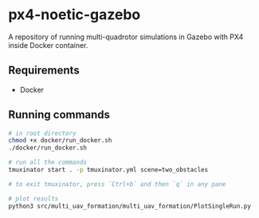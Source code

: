 # px4-noetic-gazebo

A repository of running multi-quadrotor simulations in Gazebo with PX4 inside Docker container.

## Requirements

* Docker

## Running commands

```bash
# in root directory
chmod +x docker/run_docker.sh
./docker/run_docker.sh

# run all the commands
tmuxinator start . -p tmuxinator.yml scene=two_obstacles

# to exit tmuxinator, press `Ctrl+b` and then `q` in any pane

# plot results
python3 src/multi_uav_formation/multi_uav_formation/PlotSingleRun.py
```